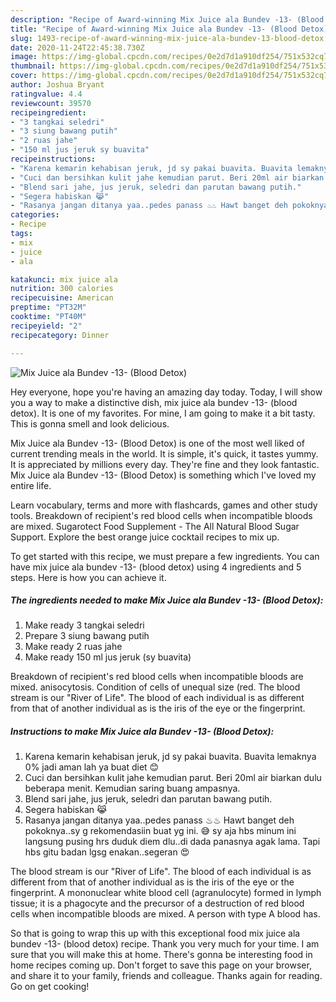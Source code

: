 ```yaml
---
description: "Recipe of Award-winning Mix Juice ala Bundev -13- (Blood Detox)"
title: "Recipe of Award-winning Mix Juice ala Bundev -13- (Blood Detox)"
slug: 1493-recipe-of-award-winning-mix-juice-ala-bundev-13-blood-detox
date: 2020-11-24T22:45:38.730Z
image: https://img-global.cpcdn.com/recipes/0e2d7d1a910df254/751x532cq70/mix-juice-ala-bundev-13-blood-detox-foto-resep-utama.jpg
thumbnail: https://img-global.cpcdn.com/recipes/0e2d7d1a910df254/751x532cq70/mix-juice-ala-bundev-13-blood-detox-foto-resep-utama.jpg
cover: https://img-global.cpcdn.com/recipes/0e2d7d1a910df254/751x532cq70/mix-juice-ala-bundev-13-blood-detox-foto-resep-utama.jpg
author: Joshua Bryant
ratingvalue: 4.4
reviewcount: 39570
recipeingredient:
- "3 tangkai seledri"
- "3 siung bawang putih"
- "2 ruas jahe"
- "150 ml jus jeruk sy buavita"
recipeinstructions:
- "Karena kemarin kehabisan jeruk, jd sy pakai buavita. Buavita lemaknya 0% jadi aman lah ya buat diet 😊"
- "Cuci dan bersihkan kulit jahe kemudian parut. Beri 20ml air biarkan dulu beberapa menit. Kemudian saring buang ampasnya."
- "Blend sari jahe, jus jeruk, seledri dan parutan bawang putih."
- "Segera habiskan 😹"
- "Rasanya jangan ditanya yaa..pedes panass ♨♨ Hawt banget deh pokoknya..sy g rekomendasiin buat yg ini. 😅 sy aja hbs minum ini langsung pusing hrs duduk diem dlu..di dada panasnya agak lama. Tapi hbs gitu badan lgsg enakan..segeran 😍"
categories:
- Recipe
tags:
- mix
- juice
- ala

katakunci: mix juice ala 
nutrition: 300 calories
recipecuisine: American
preptime: "PT32M"
cooktime: "PT40M"
recipeyield: "2"
recipecategory: Dinner

---
```



![Mix Juice ala Bundev -13- (Blood Detox)](https://img-global.cpcdn.com/recipes/0e2d7d1a910df254/751x532cq70/mix-juice-ala-bundev-13-blood-detox-foto-resep-utama.jpg)

Hey everyone, hope you're having an amazing day today. Today, I will show you a way to make a distinctive dish, mix juice ala bundev -13- (blood detox). It is one of my favorites. For mine, I am going to make it a bit tasty. This is gonna smell and look delicious.

Mix Juice ala Bundev -13- (Blood Detox) is one of the most well liked of current trending meals in the world. It is simple, it's quick, it tastes yummy. It is appreciated by millions every day. They're fine and they look fantastic. Mix Juice ala Bundev -13- (Blood Detox) is something which I've loved my entire life.

Learn vocabulary, terms and more with flashcards, games and other study tools. Breakdown of recipient&#39;s red blood cells when incompatible bloods are mixed. Sugarotect Food Supplement - The All Natural Blood Sugar Support. Explore the best orange juice cocktail recipes to mix up.


To get started with this recipe, we must prepare a few ingredients. You can have mix juice ala bundev -13- (blood detox) using 4 ingredients and 5 steps. Here is how you can achieve it.

<!--inarticleads1-->

##### The ingredients needed to make Mix Juice ala Bundev -13- (Blood Detox):

1. Make ready 3 tangkai seledri
1. Prepare 3 siung bawang putih
1. Make ready 2 ruas jahe
1. Make ready 150 ml jus jeruk (sy buavita)


Breakdown of recipient&#39;s red blood cells when incompatible bloods are mixed. anisocytosis. Condition of cells of unequal size (red. The blood stream is our &#34;River of Life&#34;. The blood of each individual is as different from that of another individual as is the iris of the eye or the fingerprint. 

<!--inarticleads2-->

##### Instructions to make Mix Juice ala Bundev -13- (Blood Detox):

1. Karena kemarin kehabisan jeruk, jd sy pakai buavita. Buavita lemaknya 0% jadi aman lah ya buat diet 😊
1. Cuci dan bersihkan kulit jahe kemudian parut. Beri 20ml air biarkan dulu beberapa menit. Kemudian saring buang ampasnya.
1. Blend sari jahe, jus jeruk, seledri dan parutan bawang putih.
1. Segera habiskan 😹
1. Rasanya jangan ditanya yaa..pedes panass ♨♨ Hawt banget deh pokoknya..sy g rekomendasiin buat yg ini. 😅 sy aja hbs minum ini langsung pusing hrs duduk diem dlu..di dada panasnya agak lama. Tapi hbs gitu badan lgsg enakan..segeran 😍


The blood stream is our &#34;River of Life&#34;. The blood of each individual is as different from that of another individual as is the iris of the eye or the fingerprint. A mononuclear white blood cell (agranulocyte) formed in lymph tissue; it is a phagocyte and the precursor of a destruction of red blood cells when incompatible bloods are mixed. A person with type A blood has. 

So that is going to wrap this up with this exceptional food mix juice ala bundev -13- (blood detox) recipe. Thank you very much for your time. I am sure that you will make this at home. There's gonna be interesting food in home recipes coming up. Don't forget to save this page on your browser, and share it to your family, friends and colleague. Thanks again for reading. Go on get cooking!
